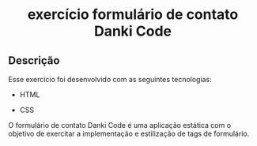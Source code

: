 <h1 align="center">
   exercício formulário de contato Danki Code
</h1>


## Descrição

Esse exercício foi desenvolvido com as seguintes tecnologias:

- HTML

- CSS

O formulário de contato Danki Code é uma aplicação estática com o objetivo de exercitar a implementação e estilização de tags de formulário.
